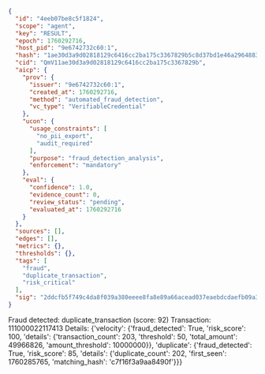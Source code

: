 ```json
{
  "id": "4eeb07be8c5f1824",
  "scope": "agent",
  "key": "RESULT",
  "epoch": 1760292716,
  "host_pid": "9e6742732c60:1",
  "hash": "1ae30d3a9d02818129c6416cc2ba175c3367829b5c8d37bd1e46a2964883d8e6",
  "cid": "QmV11ae30d3a9d02818129c6416cc2ba175c3367829b",
  "aicp": {
    "prov": {
      "issuer": "9e6742732c60:1",
      "created_at": 1760292716,
      "method": "automated_fraud_detection",
      "vc_type": "VerifiableCredential"
    },
    "ucon": {
      "usage_constraints": [
        "no_pii_export",
        "audit_required"
      ],
      "purpose": "fraud_detection_analysis",
      "enforcement": "mandatory"
    },
    "eval": {
      "confidence": 1.0,
      "evidence_count": 0,
      "review_status": "pending",
      "evaluated_at": 1760292716
    }
  },
  "sources": [],
  "edges": [],
  "metrics": {},
  "thresholds": {},
  "tags": [
    "fraud",
    "duplicate_transaction",
    "risk_critical"
  ],
  "sig": "2ddcfb5f749c4da8f039a380eeee8fa8e89a66acead037eaebdcdaefb09a37e3"
}
```

Fraud detected: duplicate_transaction (score: 92)
Transaction: 111000022117413
Details: {'velocity': {'fraud_detected': True, 'risk_score': 100, 'details': {'transaction_count': 203, 'threshold': 50, 'total_amount': 49966826, 'amount_threshold': 10000000}}, 'duplicate': {'fraud_detected': True, 'risk_score': 85, 'details': {'duplicate_count': 202, 'first_seen': 1760285765, 'matching_hash': 'c7f16f3a9aa8490f'}}}